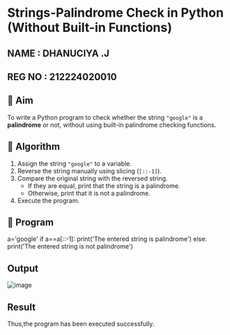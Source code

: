# Strings-Palindrome Check in Python (Without Built-in Functions)
NAME : DHANUCIYA .J
---
REG NO : 212224020010
---
## 🎯 Aim
To write a Python program to check whether the string `"google"` is a **palindrome** or not, without using built-in palindrome checking functions.

## 🧠 Algorithm
1. Assign the string `"google"` to a variable.
2. Reverse the string manually using slicing (`[::-1]`).
3. Compare the original string with the reversed string.
   - If they are equal, print that the string is a palindrome.
   - Otherwise, print that it is not a palindrome.
4. Execute the program.

## 🧾 Program
a='google'
if a==a[::-1]:
    print('The entered string is palindrome')
else:
    print('The entered string is not palindrome')
    
## Output
![image](https://github.com/user-attachments/assets/6ae9074f-a73a-40ee-8556-32c55f510bcd)

## Result
Thus,the program has been executed successfully.
